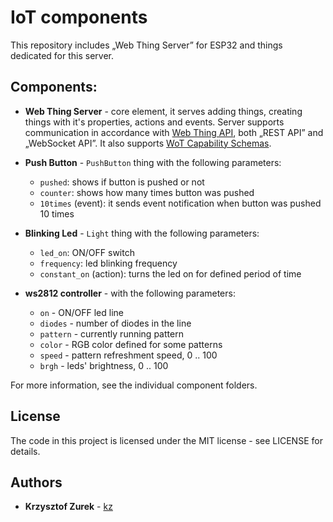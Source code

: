 # IoT components

This repository includes „Web Thing Server” for ESP32 and things dedicated for this server.

## Components:

* **Web Thing Server** - core element, it serves adding things, creating things with it's properties, actions and events. Server supports communication in accordance with [Web Thing API](https://iot.mozilla.org/wot/), both „REST API” and „WebSocket API”. It also supports [WoT Capability Schemas](https://iot.mozilla.org/schemas/).

* **Push Button** - `PushButton` thing with the following parameters:
	- `pushed`: shows if button is pushed or not
	- `counter`: shows how many times button was pushed
	- `10times` (event): it sends event notification when button was pushed 10 times
 
* **Blinking Led** - `Light` thing with the following parameters:
	- `led_on`: ON/OFF switch
	- `frequency`: led blinking frequency
	- `constant_on` (action): turns the led on for defined period of time
	
* **ws2812 controller** - with the following parameters:
	- `on` - ON/OFF led line
	- `diodes` - number of diodes in the line
	- `pattern` - currently running pattern
	- `color` - RGB color defined for some patterns
	- `speed` - pattern refreshment speed, 0 .. 100
	- `brgh` - leds' brightness, 0 .. 100

For more information, see the individual component folders.

## License

The code in this project is licensed under the MIT license - see LICENSE for details.

## Authors

* **Krzysztof Zurek** - [kz](https://github.com/KrzysztofZurek1973)

